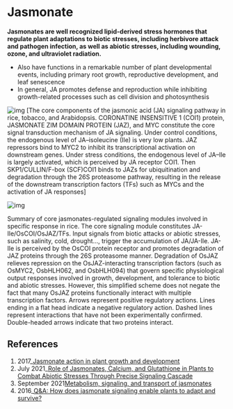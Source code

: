 # Jasmonate
**Jasmonates are well recognized lipid-derived stress hormones that regulate plant adaptations to biotic stresses, including herbivore attack and pathogen infection, as well as abiotic stresses, including wounding, ozone, and ultraviolet radiation.**
        
  - Also have functions in a remarkable number of plant developmental events, including primary root growth, reproductive development, and leaf senescence
  -  In general, JA promotes defense and reproduction while inhibiting growth-related processes such as cell division and photosynthesis


![img](https://www.frontiersin.org/files/Articles/458580/fpls-10-01349-HTML/image_m/fpls-10-01349-g001.jpg)
[The core components of the jasmonic acid (JA) signaling pathway in rice, tobacco, and Arabidopsis. CORONATINE INSENSITIVE 1 (COI1) protein, JASMONATE ZIM DOMAIN PROTEIN (JAZ), and MYC constitute the core signal transduction mechanism of JA signaling. Under control conditions, the endogenous level of JA–isoleucine (Ile) is very low plants. JAZ repressors bind to MYC2 to inhibit its transcriptional activation on downstream genes. Under stress conditions, the endogenous level of JA–Ile is largely activated, which is perceived by JA receptor COI1. Then SKP1/CULLIN/F-box (SCF)COI1 binds to JAZs for ubiquitination and degradation through the 26S proteasome pathway, resulting in the release of the downstream transcription factors (TFs) such as MYCs and the activation of JA responses]


![img](https://www.mdpi.com/plants/plants-08-00339/article_deploy/html/images/plants-08-00339-g001.png)

Summary of core jasmonates-regulated signaling modules involved in specific response in rice. The core signaling module constitutes JA-Ile/OsCOI/OsJAZ/TFs. Input signals from biotic attacks or abiotic stresses, such as salinity, cold, drought…, trigger the accumulation of JA/JA-Ile. JA-Ile is perceived by the OsCOI protein receptor and promotes degradation of JAZ proteins through the 26S proteasome manner. Degradation of OsJAZ relieves repression on the OsJAZ-interacting transcription factors (such as OsMYC2, OsbHLH062, and OsbHLH094) that govern specific physiological output responses involved in growth, development, and tolerance to biotic and abiotic stresses. However, this simplified scheme does not negate the fact that many OsJAZ proteins functionally interact with multiple transcription factors. Arrows represent positive regulatory actions. Lines ending in a flat head indicate a negative regulatory action. Dashed lines represent interactions that have not been experimentally confirmed. Double-headed arrows indicate that two proteins interact.


## References

1. 2017_[Jasmonate action in plant growth and development](https://academic.oup.com/jxb/article/68/6/1349/2952920)
2. July 2021_[Role of Jasmonates, Calcium, and Glutathione in Plants to Combat Abiotic Stresses Through Precise Signaling Cascade](https://www.frontiersin.org/articles/10.3389/fpls.2021.668029/full)
3. September 2021[Metabolism, signaling, and transport of jasmonates](https://www.sciencedirect.com/science/article/pii/S2590346221001334#!)
4. 2016_[Q&A: How does jasmonate signaling enable plants to adapt and survive?](https://bmcbiol.biomedcentral.com/articles/10.1186/s12915-016-0308-8)
